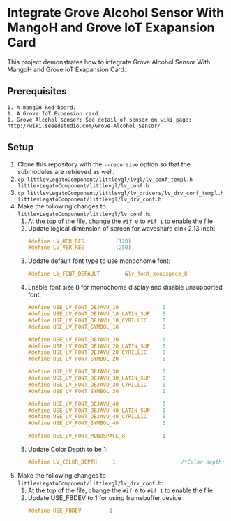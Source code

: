 # Integrate Grove Alcohol Sensor With MangoH and Grove IoT Exapansion Card

This project demonstrates how to integrate Grove Alcohol Sensor With MangoH and Grove IoT Exapansion Card.

## Prerequisites

	1. A mangOH Red board.
	1. A Grove IoT Expansion card.
	1. Grove Alcohol sensor: See detail of sensor on wiki page: http://wiki.seeedstudio.com/Grove-Alcohol_Sensor/ 

## Setup
1. Clone this repository with the `--recursive` option so that the submodules are retrieved as well.
1. `cp littlevLegatoComponent/littlevgl/lvgl/lv_conf_templ.h littlevLegatoComponent/littlevgl/lv_conf.h`
1. `cp littlevLegatoComponent/littlevgl/lv_drivers/lv_drv_conf_templ.h littlevLegatoComponent/littlevgl/lv_drv_conf.h`
1. Make the following changes to `littlevLegatoComponent/littlevgl/lv_conf.h`:
   1. At the top of the file, change the `#if 0` to `#if 1` to enable the file
   1. Update logical dimension of screen for waveshare eink 2.13 Inch:
      ```c
      #define LV_HOR_RES          (128)
      #define LV_VER_RES          (250)
      ```
   1. Update default font type to use monochome font:
      ```c
      #define LV_FONT_DEFAULT        &lv_font_monospace_8
      ```
   1. Enable font size 8 for monochome display and disable unsupported font:
      ```c
      #define USE_LV_FONT_DEJAVU_10              0
      #define USE_LV_FONT_DEJAVU_10_LATIN_SUP    0
      #define USE_LV_FONT_DEJAVU_10_CYRILLIC     0
      #define USE_LV_FONT_SYMBOL_10              0

      #define USE_LV_FONT_DEJAVU_20              0
      #define USE_LV_FONT_DEJAVU_20_LATIN_SUP    0
      #define USE_LV_FONT_DEJAVU_20_CYRILLIC     0
      #define USE_LV_FONT_SYMBOL_20              0

      #define USE_LV_FONT_DEJAVU_30              0
      #define USE_LV_FONT_DEJAVU_30_LATIN_SUP    0
      #define USE_LV_FONT_DEJAVU_30_CYRILLIC     0
      #define USE_LV_FONT_SYMBOL_30              0

      #define USE_LV_FONT_DEJAVU_40              0
      #define USE_LV_FONT_DEJAVU_40_LATIN_SUP    0
      #define USE_LV_FONT_DEJAVU_40_CYRILLIC     0
      #define USE_LV_FONT_SYMBOL_40              0

      #define USE_LV_FONT_MONOSPACE_8            1
      ```
   1. Update Color Depth to be 1:
      ```c
      #define LV_COLOR_DEPTH     1                     /*Color depth: 1/8/16/32*/
      ```
1. Make the following changes to `littlevLegatoComponent/littlevgl/lv_drv_conf.h`:
   1. At the top of the file, change the `#if 0` to `#if 1` to enable the file
   1. Update USE_FBDEV to 1 for using framebuffer device
      ```c
      #define USE_FBDEV         1
      ```
